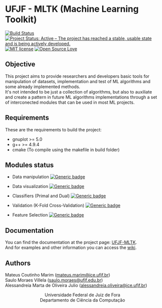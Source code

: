 # UFJF - MLTK (Machine Learning Toolkit)

[![Build Status](https://semaphoreci.com/api/v1/mateus558/machine-learning-toolkit/branches/new_system/badge.svg)](https://semaphoreci.com/mateus558/machine-learning-toolkit) 
[![Project Status: Active – The project has reached a stable, usable state and is being actively developed.](http://www.repostatus.org/badges/latest/active.svg)](http://www.repostatus.org/#active)
[![MIT license](https://img.shields.io/github/license/mashape/apistatus.svg?style=flat-square)](http://choosealicense.com/licenses/mit)
[![Open Source Love](https://badges.frapsoft.com/os/v1/open-source.svg?v=103)](https://github.com/ellerbrock/open-source-badges/)

## Objective
This project aims to provide researchers and developers basic tools for manipulation of datasets, implementation and test of ML algorithms
and some already implemented methods.<br />
It's not intended to be just a collection of algorithms, but also to auxiliate and create a pattern in future ML algorithms implementations
through a set of interconected modules that can be used in most ML projects.<br />

## Requirements
These are the requirements to build the project:
* gnuplot >= 5.0
* g++ >= 4.9.4 
* cmake (To compile using the makefile in build folder)

## Modules status
* Data manipulation [![Generic badge](https://img.shields.io/badge/status-Ready-green.svg)](https://shields.io/)

* Data visualization [![Generic badge](https://img.shields.io/badge/status-Ready-green.svg)](https://shields.io/)
* Classifiers (Primal and Dual) [![Generic badge](https://img.shields.io/badge/status-Ready-green.svg)](https://shields.io/)
* Validation (K-Fold Cross-Validation) [![Generic badge](https://img.shields.io/badge/status-Ready-green.svg)](https://shields.io/)
* Feature Selection [![Generic badge](https://img.shields.io/badge/status-Ready-green.svg)](https://shields.io/)

## Documentation
You can find the documentation at the project page: [UFJF-MLTK](https://mateus558.github.io/Machine-Learning-Toolkit/index.html). <br />
And for examples and other information you can access the [wiki](https://github.com/mateus558/Machine-Learning-Toolkit/wiki).

## Authors
Mateus Coutinho Marim (mateus.marim@ice.ufjf.br) <br />
Saulo Moraes Villela (saulo.moraes@ufjf.edu.br)<br />
Alessandreia Marta de Oliveira Julio (alessandreia.oliveira@ice.ufjf.br)<br />

<p align="center">
  Universidade Federal de Juiz de Fora <br />
  Departamento de Ciência da Computação
</p>
